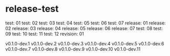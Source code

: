 # release-test

test: 01
test: 02
test: 03
test: 04
test: 05
test: 06
test: 07
release: 01
release: 02
release: 03
release: 04
release: 05
release: 06
release: 07
test: 08
test: 09
test: 10
test: 11
test: 12
revision: 01

v0.1.0-dev.1
v0.1.0-dev.2
v0.1.0-dev.3
v0.1.0-dev.4
v0.1.0-dev.5
v0.1.0-dev.6
v0.1.0-dev.7
v0.1.0-dev.8
v0.1.0-dev.9
v0.1.0-dev.10
v0.1.0-dev.11
